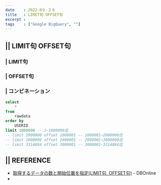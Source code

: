 ```yaml
---
date    : 2022-0９-２８
title   : LIMIT句 OFFSET句
excerpt : 
tags    : ["Google BigQuery", ""]
---
```

## || LIMIT句 OFFSET句
### | LIMIT句



### | OFFSET句



### | コンビネーション

```sql
select 
    * 
from 
    rawdata
order by 
    USERID
limit 1000000 -- 1~1000000迄
-- limit 1000000 offset 1000001 -- 1000001~2000000迄
-- limit 1000000 offset 2000001 -- 2000001~3000000迄
-- limit 3314884 offset 3000001 -- 3000001~3314884迄
```

## || REFERENCE
+ [取得するデータの数と開始位置を指定(LIMIT句, OFFSET句)](https://www.dbonline.jp/sqlite/select/index10.html) - DBOnline
+ 
